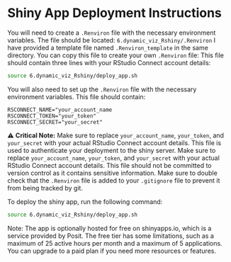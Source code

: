 # Shiny App Deployment Instructions

You will need to create a `.Renviron` file with the necessary environment variables.
The file should be located: `6.dynamic_viz_Rshiny/.Renviron`
I have provided a template file named `.Renviron_template` in the same directory.
You can copy this file to create your own `.Renviron` file:
This file should contain three lines with your RStudio Connect account details:
```bash
source 6.dynamic_viz_Rshiny/deploy_app.sh
```

You will also need to set up the `.Renviron` file with the necessary environment variables. This file should contain:
```
RSCONNECT_NAME="your_account_name
RSCONNECT_TOKEN="your_token"
RSCONNECT_SECRET="your_secret"
```
⚠️ **Critical Note:**
Make sure to replace `your_account_name`, `your_token`, and `your_secret` with your actual RStudio Connect account details.
This file is used to authenticate your deployment to the shiny server. Make sure to replace `your_account_name`, `your_token`, and `your_secret` with your actual RStudio Connect account details.
This file should not be committed to version control as it contains sensitive information.
Make sure to double check that the `.Renviron` file is added to your `.gitignore` file to prevent it from being tracked by git.


To deploy the shiny app, run the following command:
```bash
source 6.dynamic_viz_Rshiny/deploy_app.sh
```


Note: The app is optionally hosted for free on shinyapps.io, which is a service provided by Posit.
The free tier has some limitations, such as a maximum of 25 active hours per month and a maximum of 5 applications.
You can upgrade to a paid plan if you need more resources or features.
